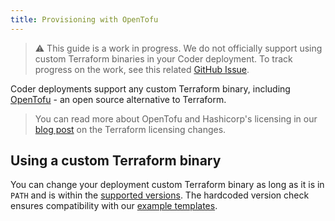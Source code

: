 ```yaml
---
title: Provisioning with OpenTofu
---
```


<!-- Keeping this in as a placeholder for supporting OpenTofu. We should fix support for custom terraform binaries ASAP. -->

> ⚠️ This guide is a work in progress. We do not officially support using custom
> Terraform binaries in your Coder deployment. To track progress on the work,
> see this related [GitHub Issue](https://github.com/coder/coder/issues/12009).

Coder deployments support any custom Terraform binary, including
[OpenTofu](https://opentofu.org/docs/) - an open source alternative to
Terraform.

> You can read more about OpenTofu and Hashicorp's licensing in our
> [blog post](https://coder.com/blog/hashicorp-license) on the Terraform
> licensing changes.

## Using a custom Terraform binary

You can change your deployment custom Terraform binary as long as it is in
`PATH` and is within the
[supported versions](https://github.com/coder/coder/blob/f57ce97b5aadd825ddb9a9a129bb823a3725252b/provisioner/terraform/install.go#L22-L25).
The hardcoded version check ensures compatibility with our
[example templates](https://github.com/coder/coder/tree/main/examples/templates).

